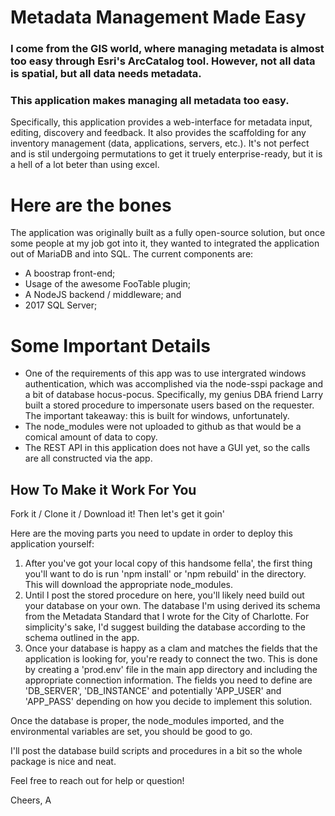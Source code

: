 # Metadata Management Made Easy

### I come from the GIS world, where managing metadata is almost too easy through Esri's ArcCatalog tool. However, not all data is spatial, but all data needs metadata.

### This application makes managing all metadata too easy.

Specifically, this application provides a web-interface for metadata input, editing, discovery and feedback. It also provides the scaffolding for any inventory management (data, applications, servers, etc.). It's not perfect and is stil undergoing permutations to get it truely enterprise-ready, but it is a hell of a lot beter than using excel.

# Here are the bones

The application was originally built as a fully open-source solution, but once some people at my job got into it, they wanted to integrated the application out of MariaDB and into SQL. The current components are:
* A boostrap front-end;
* Usage of the awesome FooTable plugin;
* A NodeJS backend / middleware; and
* 2017 SQL Server; 

# Some Important Details

* One of the requirements of this app was to use intergrated windows authentication, which was accomplished via the node-sspi package and a bit of database hocus-pocus. Specifically, my genius DBA friend Larry built a stored procedure to impersonate users based on the requester. The important takeaway: this is built for windows, unfortunately.
* The node_modules were not uploaded to github as that would be a comical amount of data to copy. 
* The REST API in this application does not have a GUI yet, so the calls are all constructed via the app.

## How To Make it Work For You

Fork it / Clone it / Download it! Then let's get it goin'

Here are the moving parts you need to update in order to deploy this application yourself:
1. After you've got your local copy of this handsome fella', the first thing you'll want to do is run 'npm install' or 'npm rebuild' in the directory. This will download the appropriate node_modules.
2. Until I post the stored procedure on here, you'll likely need build out your database on your own. The database I'm using derived its schema from the Metadata Standard that I wrote for the City of Charlotte. For simplicity's sake, I'd suggest building the database according to the schema outlined in the app.
3. Once your database is happy as a clam and matches the fields that the application is looking for, you're ready to connect the two. This is done by creating a 'prod.env' file in the main app directory and including the appropriate connection information. The fields you need to define are 'DB_SERVER', 'DB_INSTANCE' and potentially 'APP_USER' and 'APP_PASS' depending on how you decide to implement this solution.

Once the database is proper, the node_modules imported, and the environmental variables are set, you should be good to go.

I'll post the database build scripts and procedures in a bit so the whole package is nice and neat. 

Feel free to reach out for help or question!

Cheers,
A
